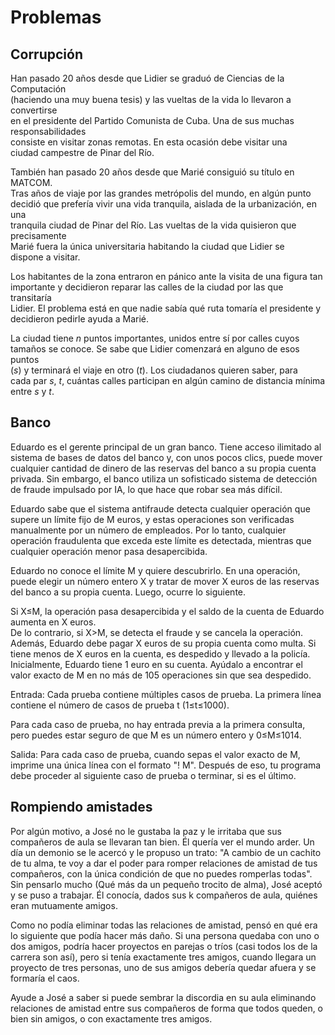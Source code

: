 # Problemas

## Corrupción

Han pasado 20 años desde que Lidier se graduó de Ciencias de la Computación  
(haciendo una muy buena tesis) y las vueltas de la vida lo llevaron a convertirse  
en el presidente del Partido Comunista de Cuba. Una de sus muchas responsabilidades  
consiste en visitar zonas remotas. En esta ocasión debe visitar una  
ciudad campestre de Pinar del Río.

También han pasado 20 años desde que Marié consiguió su título en MATCOM.  
Tras años de viaje por las grandes metrópolis del mundo, en algún punto  
decidió que prefería vivir una vida tranquila, aislada de la urbanización, en una  
tranquila ciudad de Pinar del Río. Las vueltas de la vida quisieron que precisamente  
Marié fuera la única universitaria habitando la ciudad que Lidier se  
dispone a visitar.

Los habitantes de la zona entraron en pánico ante la visita de una figura tan  
importante y decidieron reparar las calles de la ciudad por las que transitaría  
Lidier. El problema está en que nadie sabía qué ruta tomaría el presidente y  
decidieron pedirle ayuda a Marié.

La ciudad tiene $n$ puntos importantes, unidos entre sí por calles cuyos  
tamaños se conoce. Se sabe que Lidier comenzará en alguno de esos puntos  
($s$) y terminará el viaje en otro ($t$). Los ciudadanos quieren saber, para  
cada par $s$, $t$, cuántas calles participan en algún camino de distancia mínima  
entre $s$ y $t$.

## Banco

Eduardo es el gerente principal de un gran banco. Tiene acceso ilimitado al sistema de bases de datos del banco y, con unos pocos clics, puede mover cualquier cantidad de dinero de las reservas del banco a su propia cuenta privada. Sin embargo, el banco utiliza un sofisticado sistema de detección de fraude impulsado por IA, lo que hace que robar sea más difícil.

Eduardo sabe que el sistema antifraude detecta cualquier operación que supere un límite fijo de M euros, y estas operaciones son verificadas manualmente por un número de empleados. Por lo tanto, cualquier operación fraudulenta que exceda este límite es detectada, mientras que cualquier operación menor pasa desapercibida.

Eduardo no conoce el límite M y quiere descubrirlo. En una operación, puede elegir un número entero X y tratar de mover X euros de las reservas del banco a su propia cuenta. Luego, ocurre lo siguiente.

Si X≤M, la operación pasa desapercibida y el saldo de la cuenta de Eduardo aumenta en X euros.  
De lo contrario, si X>M, se detecta el fraude y se cancela la operación. Además, Eduardo debe pagar X euros de su propia cuenta como multa. Si tiene menos de X euros en la cuenta, es despedido y llevado a la policía.  
Inicialmente, Eduardo tiene 1 euro en su cuenta. Ayúdalo a encontrar el valor exacto de M en no más de 105 operaciones sin que sea despedido.

Entrada:
Cada prueba contiene múltiples casos de prueba. La primera línea contiene el número de casos de prueba t (1≤t≤1000).

Para cada caso de prueba, no hay entrada previa a la primera consulta, pero puedes estar seguro de que M es un número entero y 0≤M≤1014.

Salida:
Para cada caso de prueba, cuando sepas el valor exacto de M, imprime una única línea con el formato "! M". Después de eso, tu programa debe proceder al siguiente caso de prueba o terminar, si es el último.

## Rompiendo amistades

Por algún motivo, a José no le gustaba la paz y le irritaba que sus compañeros de aula se llevaran tan bien. Él quería ver
el mundo arder. Un día un demonio se le acercó y le propuso un trato: "A cambio de un cachito de tu alma, te voy a dar el poder para
romper relaciones de amistad de tus compañeros, con la única condición de que no puedes romperlas todas". Sin pensarlo mucho (Qué más
da un pequeño trocito de alma), José aceptó y se puso a trabajar. Él conocía, dados sus k compañeros de aula, quiénes eran mutuamente
amigos.

Como no podía eliminar todas las relaciones de amistad, pensó en qué era lo siguiente que podía hacer más daño. Si una persona quedaba con
uno o dos amigos, podría hacer proyectos en parejas o tríos (casi todos los de la carrera son así), pero si tenía exactamente tres amigos,
cuando llegara un proyecto de tres personas, uno de sus amigos debería quedar afuera y se formaría el caos.

Ayude a José a saber si puede sembrar la discordia en su aula eliminando relaciones de amistad entre sus compañeros de forma que todos queden, o bien sin amigos, o con exactamente tres amigos.
